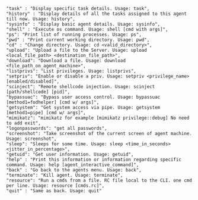     "task" : "Display specific task details. Usage: task",
    "history" : "Display details of all the tasks assigned to this agent till now. Usage: history",
    "sysinfo" : "Display basic agent details. Usage: sysinfo",
    "shell" : "Execute os command. Usage: shell [cmd with args]",
    "ps": "Print list of running processes. Usage: ps",
    "pwd" : "Print current working directory. Usage: pwd",
    "cd" : "Change directory. Usage: cd <valid_directory>",
    "upload": "Upload a file to the Server. Usage: upload <local_file_path> <destination_file_path>",
    "download": "Download a file. Usage: download <file_path_on_agent_machine>",
    "listprivs": "List privileges. Usage: listprivs",
    "setpriv": "Enable or disable a priv. Usage: setpriv <privilege_name> [enabled/disabled]",
    "scinject": "Remote shellcode injection. Usage: scinject [path/shellcode] [pid]",
    "bypassuac": "Bypass user access control. Usage: bypassuac [method1=fodhelper] [cmd w/ args]",
    "getsystem": "Get system access via pipe. Usage: getsystem [method1=pipe] [cmd w/ args]",
    "mimikatz": "mimikatz for example [mimikatz privilege::debug] No need to add exit",
    "logonpasswords": "get all passwords",
    "screenshot": "Take screenshot of the current screen of agent machine. Usage: screenshot",
    "sleep": "Sleeps for some time. Usage: sleep <time_in_seconds> <jitter_in_percentage>",
    "getuid": "Get user information. Usage: getuid",
    "help" : "Print this information or information regarding specific command. Usage: help [agent_interactive_command]",
    "back" : "Go back to the agents menu. Usage: back",
    "terminate": "Kill agent. Usage: terminate",
    "resource": "Run a cmds from a file. RC file local to the CLI. one cmd per line. Usage: resource [cmds.rc]",
    "quit" : "Same as back. Usage: quit"
